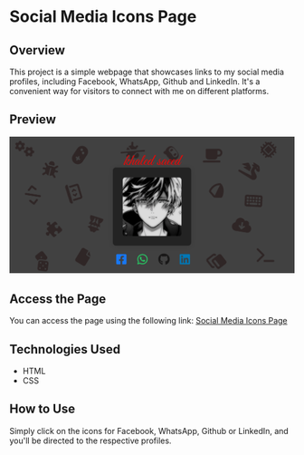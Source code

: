 # Social Media Icons Page

## Overview
This project is a simple webpage that showcases links to my social media profiles, including Facebook, WhatsApp, Github and LinkedIn. It's a convenient way for visitors to connect with me on different platforms.

## Preview
![Screenshot](https://github.com/K7413dS433d/Social-media/blob/main/images/Screenshot%202023-08-25%20143001.png)


## Access the Page
You can access the page using the following link: [Social Media Icons Page](https://k7413ds433d.github.io/Social-media/)

## Technologies Used
- HTML
- CSS

## How to Use
Simply click on the icons for Facebook, WhatsApp, Github or LinkedIn, and you'll be directed to the respective profiles.

